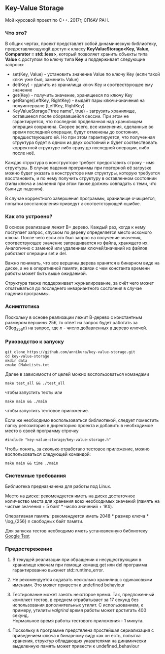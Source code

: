 ## Key-Value Storage

 Мой курсовой проект по C++. 2017г, СПбАУ РАН.

### Что это?

В общих чертах, проект представлет собой динамическую библиотеку, предоставляющуюgit
доступ к классу **KeyValueStorage<Key, Value, Comparator = std::less<Key>>**, который позволяет
хранить объекты типа **Value** с доступом по ключу типа **Key** и поддерживает следующие запросы:
 * set(Key, Value) - установить значение Value по ключу Key (если такой ключ уже был, заменить Value)
 * del(Key) - удалить из хранилища ключ Key и соотвествующее ему значение
 * get(Key) - получить значение, хранящееся по ключу Key
 * getRange(LeftKey, RightKey) - выдаёт пары ключи-значения на полуинтервале [LeftKey, RightKey)
 * KeyValueStorage("tree name", true) - загрузить хранилище, оставшееся после оборвавшейся сессии. 
 При этом не гарантируется, что последняя проделанная над хранилищем операция сохранена. Скорее всего,
 все изменения, сделанные во время последней операции, будут отменены до состояния, предшествующего ей.
 Но при этом гарантируется, что полученная структура будет в одном из двух состояний и будет соотвествовать 
 корректной структуре либо сразу до последней операции, либо после неё.
 
 Каждая структура в конструкторе требует предоставить строку - имя структуры. В случае падения программы при повторной 
 её загрузке можно будет указать в конструкторе имя структуры, которую требуется восстановить, и по нему получить
 структуру в оставленном состоянии (типы ключа и значения при этом также должны совпадать с теми, что были до падения).
 
 В случае корректного завершения программы, хранилище очищается, попытки восстановления приведут к соответствующей 
ошибке.
 
### Как это устроено?

В основе реализации лежит B+ дерево. Каждый раз, когда к нему поступает запрос,
 спуском по дереву определяется место искомого ключа. После чего если это был запрос на получение значения, 
 соотвествующее значение запрашивается из файла, хранящего их. Аналогично с заменой или удалением 
 ключей/значений из файлов работают операции set и del.
 
Важно понимать, что все вершины дерева хранятся в бинарном виде на диске, а не в оперативной памяти, 
 всвязи с чем константа времени работы может быть выше ожидаемой.

Структура также поддерживает журналирование, за счёт чего может откатываться до последнего инвариантного состояния 
в случае падения программы.

### Асимптотика
 Поскольку в основе реализации лежит B-дерево с константным размером вершины 256, то 
 ответ на запрос будет работать за $O(\log_{256} n)$ на запрос, где $n$ - число добавленных в дерево ключей.  
    
### Руководство к запуску

    git clone https://github.com/annikura/key-value-storage.git
    cd key-value-storage
    mkdir data
    cmake CMakeLists.txt
 Далее в зависимости от целей можно воспользоваться командами 
    
    make test_all && ./test_all
чтобы запустить тесты или

    make main && ./main
чтобы запустить тестовое приложение.

Если же необходимо воспользоваться библиотекой, следует поместить папку 
репозитория в директорию проекта и добавить в необходимое место в своей программу строчку 

    #include "key-value-storage/key-value-storage.h"
Чтобы понять, за сколько отработало тестовое приложение, можно воспользоваться следующей командой:

    make main && time ./main
### Системные требования

Библиотека предназначена для работы под Linux. 

Место на диске: рекомендуется иметь на 
диске достаточное количество места для хранения всех необходимых значений 
(память на чистые значения + 5 байт * число значений + 1Кб).

Оперативная память: рекомендуется иметь 2048 * размер ключа * \log_{256} n свободных байт памяти. 

Для запуска тестов необходимо иметь установленную библиотеку [Google Test](https://github.com/google/googletest)

### Предостережение
1. В текущей реализации при обращении к несуществующим в хранилище
ключам при помощи команд get или del программа гарантированно выкинет std::runtime_error.

2. Не рекомендуется содавать несколько хранилищ с одинаковыми именами. Это может привести к undefined behaviour

3. Тестирование может занять некоторое время. Так, предложенный комплкет тестов, в среднем отрабатывает за 17 секунд
без использования дополнительных утилит. С использованием, к примеру, утилиты _valgrind_ время работы может достигать 400 секунд.  
Нормальное время работы тестового приложения - 1 минута.

4. Поскольку в программе предствлена простейшая сериализация с приведением ключа к бинарному виду как он есть, 
попытка хранения, структур обладающих указателями на динамически выделенную память может привести к undefined_behaviour
